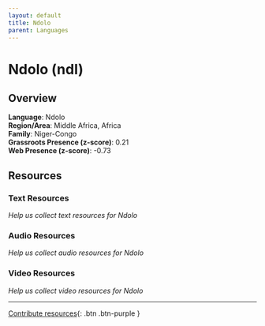 ```yaml
---
layout: default
title: Ndolo
parent: Languages
---
```


# Ndolo (ndl)

## Overview

**Language**: Ndolo  
**Region/Area**: Middle Africa, Africa  
**Family**: Niger-Congo  
**Grassroots Presence (z-score)**: 0.21  
**Web Presence (z-score)**: -0.73  

## Resources

### Text Resources
*Help us collect text resources for Ndolo*

### Audio Resources
*Help us collect audio resources for Ndolo*

### Video Resources
*Help us collect video resources for Ndolo*

---

[Contribute resources](https://forms.office.com/e/1SfLJx3u1r){: .btn .btn-purple }
